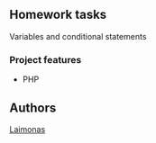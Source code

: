 ## Homework tasks

Variables and conditional statements

### Project features
- PHP

## Authors
[Laimonas](https://github.com/LaimonasMas/)
